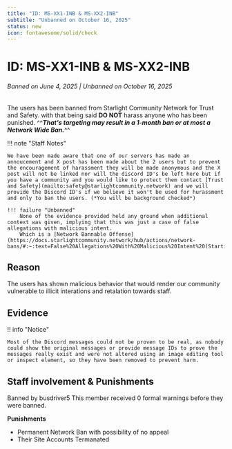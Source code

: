 ```yaml
---
title: "ID: MS-XX1-INB & MS-XX2-INB"
subtitle: "Unbanned on October 16, 2025"
status: new
icon: fontawesome/solid/check
---
```


# ID: MS-XX1-INB & MS-XX2-INB
<h6>Banned on June 4, 2025 | Unbanned on October 16, 2025</h6>

The users has been banned from Starlight Community Network for Trust and Safety. with that being said **DO NOT** harass anyone who has been punished. ^^***That's targeting may result in a 1-month ban or at most a Network Wide Ban.***^^

!!! note "Staff Notes"

    We have been made aware that one of our servers has made an annoucement and X post has been made about the 2 users but to prevent the encouragement of harassment they will be made anonymous and the X post will not be linked nor will the discord ID's be left here but if you have a community and you would like to protect them contact [Trust and Safety](mailto:safety@starlightcommunity.network) and we will provide the Discord ID's if we believe it won't be used for hurassment and only to ban the users. (*You will be background checked*)
    
    !!! failure "Unbanned"
        None of the evidence provided held any ground when additional context was given, implying that this was just a case of false allegations with malicious intent. 
        Which is a [Network Bannable Offense](https://docs.starlightcommunity.network/hub/actions/network-bans/#:~:text=False%20Allegations%20With%20Malicious%20Intent%20(Starting/Aiding))



## Reason
The users has shown malicious behavior that would render our community vulnerable to illicit interations and retalation towards staff. 

## Evidence

!! info "Notice"

    Most of the Discord messages could not be proven to be real, as nobody could show the original messages or provide message IDs to prove the messages really exist and were not altered using an image editing tool or inspect element, so they have been removed to prevent harm.


## Staff involvement & Punishments 

Banned by busdriver5 This member received 0 formal warnings before they were banned.

**Punishments**

* Permanent Network Ban with possibility of no appeal
* Their Site Accounts Termanated 
